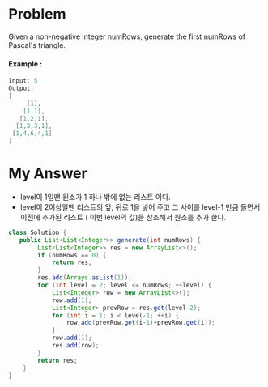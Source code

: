 # Problem

Given a non-negative integer numRows, generate the first numRows of Pascal's triangle.

#### Example :

```swift
Input: 5
Output:
[
     [1],
    [1,1],
   [1,2,1],
  [1,3,3,1],
 [1,4,6,4,1]
]
```

# My Answer

* level이 1일땐 원소가 1 하나 밖에 없는 리스트 이다.
* level이 2이상일땐 리스트의 앞, 뒤로 1을 넣어 주고 그 사이를 level-1 만큼 돌면서 이전에 추가된 리스트 ( 이번 level의 값)을 참조해서 원소를 추가 한다.
  
```java
class Solution {
   public List<List<Integer>> generate(int numRows) {
        List<List<Integer>> res = new ArrayList<>();
        if (numRows == 0) {
            return res;
        }
        res.add(Arrays.asList(1));
        for (int level = 2; level <= numRows; ++level) {
            List<Integer> row = new ArrayList<>();
            row.add(1);
            List<Integer> prevRow = res.get(level-2);
            for (int i = 1; i < level-1; ++i) {
                row.add(prevRow.get(i-1)+prevRow.get(i));
            }
            row.add(1);
            res.add(row);
        }
        return res;
    }
}
```

